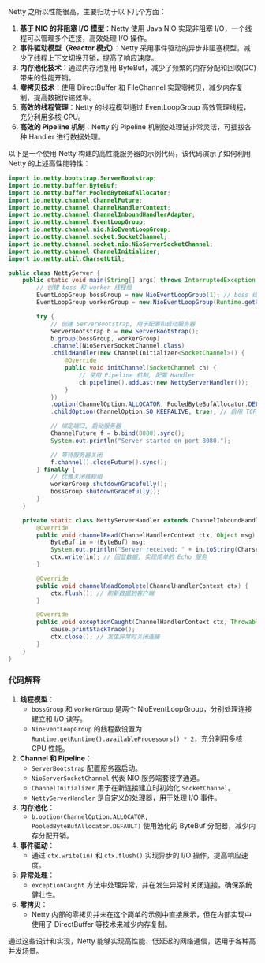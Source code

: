 Netty 之所以性能很高，主要归功于以下几个方面：

1. **基于 NIO 的非阻塞 I/O 模型**：Netty 使用 Java NIO 实现非阻塞 I/O，一个线程可以管理多个连接，高效处理 I/O 操作。
2. **事件驱动模型（Reactor 模式）**：Netty 采用事件驱动的异步非阻塞模型，减少了线程上下文切换开销，提高了响应速度。
3. **内存池化技术**：通过内存池复用 ByteBuf，减少了频繁的内存分配和回收(GC)带来的性能开销。
4. **零拷贝技术**：使用 DirectBuffer 和 FileChannel 实现零拷贝，减少内存复制，提高数据传输效率。
5. **高效的线程管理**：Netty 的线程模型通过 EventLoopGroup 高效管理线程，充分利用多核 CPU。
6. **高效的 Pipeline 机制**：Netty 的 Pipeline 机制使处理链非常灵活，可插拔各种 Handler 进行数据处理。

以下是一个使用 Netty 构建的高性能服务器的示例代码，该代码演示了如何利用 Netty 的上述高性能特性：

```java
import io.netty.bootstrap.ServerBootstrap;  
import io.netty.buffer.ByteBuf;  
import io.netty.buffer.PooledByteBufAllocator;  
import io.netty.channel.ChannelFuture;  
import io.netty.channel.ChannelHandlerContext;  
import io.netty.channel.ChannelInboundHandlerAdapter;  
import io.netty.channel.EventLoopGroup;  
import io.netty.channel.nio.NioEventLoopGroup;  
import io.netty.channel.socket.SocketChannel;  
import io.netty.channel.socket.nio.NioServerSocketChannel;  
import io.netty.channel.ChannelInitializer;  
import io.netty.util.CharsetUtil;  

public class NettyServer {  
    public static void main(String[] args) throws InterruptedException {  
        // 创建 boss 和 worker 线程组  
        EventLoopGroup bossGroup = new NioEventLoopGroup(1); // boss 线程, 处理 Accept 事件  
        EventLoopGroup workerGroup = new NioEventLoopGroup(Runtime.getRuntime().availableProcessors() * 2); // worker 线程组, 处理读写事件  

        try {  
            // 创建 ServerBootstrap, 用于配置和启动服务器  
            ServerBootstrap b = new ServerBootstrap();  
            b.group(bossGroup, workerGroup)  
            .channel(NioServerSocketChannel.class)  
            .childHandler(new ChannelInitializer<SocketChannel>() {  
                @Override  
                public void initChannel(SocketChannel ch) {  
                    // 使用 Pipeline 机制, 配置 Handler  
                    ch.pipeline().addLast(new NettyServerHandler());  
                }  
            })  
            .option(ChannelOption.ALLOCATOR, PooledByteBufAllocator.DEFAULT) // 使用 Pooled ByteBuf  
            .childOption(ChannelOption.SO_KEEPALIVE, true); // 启用 TCP 连接保活机制  

            // 绑定端口, 启动服务器  
            ChannelFuture f = b.bind(8080).sync();  
            System.out.println("Server started on port 8080.");  

            // 等待服务器关闭  
            f.channel().closeFuture().sync();  
        } finally {  
            // 优雅关闭线程组  
            workerGroup.shutdownGracefully();  
            bossGroup.shutdownGracefully();  
        }  
    }  

    private static class NettyServerHandler extends ChannelInboundHandlerAdapter {  
        @Override  
        public void channelRead(ChannelHandlerContext ctx, Object msg) {  
            ByteBuf in = (ByteBuf) msg;  
            System.out.println("Server received: " + in.toString(CharsetUtil.UTF_8));  
            ctx.write(in); // 回显数据, 实现简单的 Echo 服务  
        }  

        @Override  
        public void channelReadComplete(ChannelHandlerContext ctx) {  
            ctx.flush(); // 刷新数据到客户端  
        }  

        @Override  
        public void exceptionCaught(ChannelHandlerContext ctx, Throwable cause) {  
            cause.printStackTrace();  
            ctx.close(); // 发生异常时关闭连接  
        }  
    }  
}
```

### 代码解释
1. **线程模型**：
    - `bossGroup` 和 `workerGroup` 是两个 NioEventLoopGroup，分别处理连接建立和 I/O 读写。
    - `NioEventLoopGroup` 的线程数设置为 `Runtime.getRuntime().availableProcessors() * 2`，充分利用多核 CPU 性能。
2. **Channel 和 Pipeline**：
    - `ServerBootstrap` 配置服务器启动。
    - `NioServerSocketChannel` 代表 NIO 服务端套接字通道。
    - `ChannelInitializer` 用于在新连接建立时初始化 `SocketChannel`。
    - `NettyServerHandler` 是自定义的处理器，用于处理 I/O 事件。
3. **内存池化**：
    - `b.option(ChannelOption.ALLOCATOR, PooledByteBufAllocator.DEFAULT)` 使用池化的 ByteBuf 分配器，减少内存分配开销。
4. **事件驱动**：
    - 通过 `ctx.write(in)` 和 `ctx.flush()` 实现异步的 I/O 操作，提高响应速度。
5. **异常处理**：
    - `exceptionCaught` 方法中处理异常，并在发生异常时关闭连接，确保系统健壮性。
6. **零拷贝**：
    - Netty 内部的零拷贝并未在这个简单的示例中直接展示，但在内部实现中使用了 DirectBuffer 等技术来减少内存复制。

通过这些设计和实现，Netty 能够实现高性能、低延迟的网络通信，适用于各种高并发场景。


